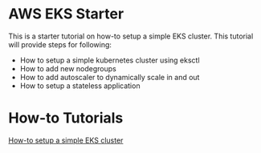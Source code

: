 # AWS EKS Starter

This is a starter tutorial on how-to setup a simple EKS cluster. This tutorial will provide steps for following:

* How to setup a simple kubernetes cluster using eksctl
* How to add new nodegroups
* How to add autoscaler to dynamically scale in and out
* How to setup a stateless application

# How-to Tutorials
[How-to setup a simple EKS cluster](https://howtosteps.github.io/aws-eks/site/)
